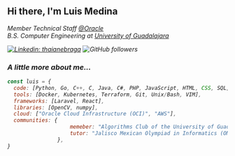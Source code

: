 <h2>Hi there, I'm Luis Medina</h2>

<p><em>Member Technical Staff <a href="https://www.oracle.com/index.html">@Oracle</a>
</br><em>B.S. Computer Engineering at <a href="http://www.udg.mx/en">University of Guadalajara</a></p>

[![Linkedin: thaianebraga](https://img.shields.io/badge/-LuisMedinaG-blue?style=flat-square&logo=Linkedin&logoColor=white&link=https://www.linkedin.com/in/luis-medina-g/)](https://www.linkedin.com/in/luis-medina-g/)
![GitHub followers](https://img.shields.io/github/followers/luismedinag?label=Follow&style=social)
  
### A little more about me...

```javascript
const luis = {
  code: [Python, Go, C++, C, Java, C#, PHP, JavaScript, HTML, CSS, SQL],
  tools: [Docker, Kubernetes, Terraform, Git, Unix/Bash, VIM],
  frameworks: [Laravel, React],
  libraries: [OpenCV, numpy],
  cloud: ["Oracle Cloud Infrastructure (OCI)", "AWS"],
  communities: {
                    memeber: "Algorithms Club of the University of Guadalajara",
                    tutor: "Jalisco Mexican Olympiad in Informatics (OMIJAL)"
                },
}
```
